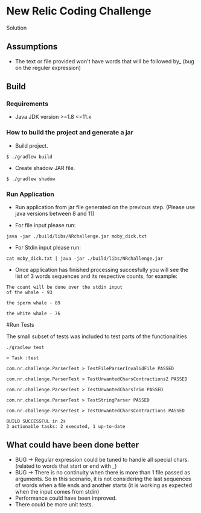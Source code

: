 # New Relic Coding Challenge

Solution

## Assumptions ##
- The text or file provided won't have words that will be followed by_ (bug on the reguler expression)

## Build

### Requirements 

- Java JDK version >=1.8 <=11.x

### How to build the project and generate a jar

- Build project.

```
$ ./gradlew build
```

- Create shadow JAR file.

```
$ ./gradlew shadow
```

### Run Application 

- Run application from jar file generated on the previous step. (Please use java versions between 8 and 11)

- For file input please run: 

```
java -jar ./build/libs/NRchallenge.jar moby_dick.txt 
``` 

- For Stdin input please run: 

```
cat moby_dick.txt | java -jar ./build/libs/NRchallenge.jar 
```

- Once application has finished processing succesfully you will see the list of 3 words sequences and its respective counts, for example:

```
The count will be done over the stdin input
of the whale - 93

the sperm whale - 89

the white whale - 76
```

#Run Tests

The small subset of tests was included to test parts of the functionalities

```
./gradlew test

> Task :test

com.nr.challenge.ParserTest > TestFileParserInvalidFile PASSED

com.nr.challenge.ParserTest > TestUnwantedCharsContractions2 PASSED

com.nr.challenge.ParserTest > TestUnwantedCharsTrim PASSED

com.nr.challenge.ParserTest > TestStringParser PASSED

com.nr.challenge.ParserTest > TestUnwantedCharsContractions PASSED

BUILD SUCCESSFUL in 2s
3 actionable tasks: 2 executed, 1 up-to-date

```

## What could have been done better ##
- BUG -> Regular expression could be tuned to handle all special chars. (related to words that start or end with _)
- BUG -> There is no continuity when there is more than 1 file passed as arguments. So in this scenario, it is not considering the last sequences of words when a file ends and another starts (it is working as expected when the input comes from stdin)
- Performance could have been improved.
- There could be more unit tests.  

